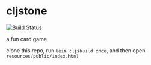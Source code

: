 # cljstone

[![Build Status](https://travis-ci.org/jrheard/cljstone.svg?branch=master)](https://travis-ci.org/jrheard/cljstone)

a fun card game

clone this repo, run `lein cljsbuild once`, and then open `resources/public/index.html`
